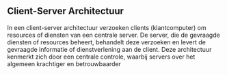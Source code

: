 ## Client-Server Architectuur
In een client-server architectuur verzoeken clients (klantcomputer) om resources of diensten van een centrale server. De server, die de gevraagde diensten of resources beheert, behandelt deze verzoeken en levert de gevraagde informatie of dienstverlening aan de client. Deze architectuur kenmerkt zich door een centrale controle, waarbij servers over het algemeen krachtiger en betrouwbaarder 
